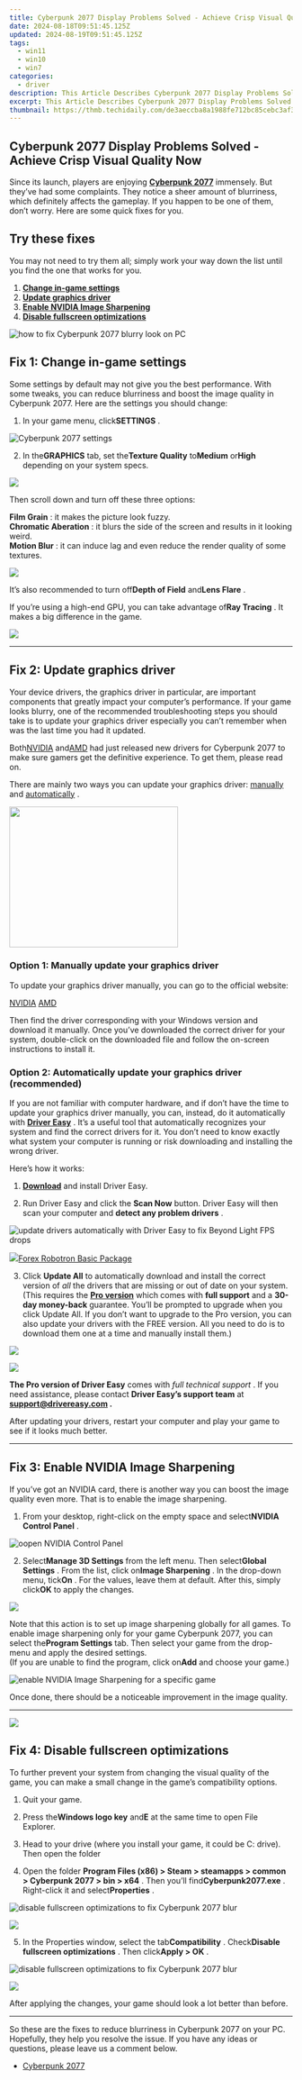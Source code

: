```yaml
---
title: Cyberpunk 2077 Display Problems Solved - Achieve Crisp Visual Quality Now
date: 2024-08-18T09:51:45.125Z
updated: 2024-08-19T09:51:45.125Z
tags:
  - win11
  - win10
  - win7
categories:
  - driver
description: This Article Describes Cyberpunk 2077 Display Problems Solved - Achieve Crisp Visual Quality Now
excerpt: This Article Describes Cyberpunk 2077 Display Problems Solved - Achieve Crisp Visual Quality Now
thumbnail: https://thmb.techidaily.com/de3aeccba8a1988fe712bc85cebc3af3bc3a21faab0414036ff801745dc15189.png
---
```


## Cyberpunk 2077 Display Problems Solved - Achieve Crisp Visual Quality Now

Since its launch, players are enjoying **[Cyberpunk 2077](https://www.epicgames.com/store/en-US/p/cyberpunk-2077?epic%5Fcreator%5Fid=28725b529b5346a38a080b6a920aa97a&epic%5Fgame%5Fid=77f2b98e2cef40c8a7437518bf420e47)**  immensely. But they’ve had some complaints. They notice a sheer amount of blurriness, which definitely affects the gameplay. If you happen to be one of them, don’t worry. Here are some quick fixes for you.

## Try these fixes

 You may not need to try them all; simply work your way down the list until you find the one that works for you.

1. **[Change in-game settings](https://tools.techidaily.com/drivereasy/download/)**
2. **[Update graphics driver](https://tools.techidaily.com/drivereasy/download/)**
3. **[Enable NVIDIA Image Sharpening](https://tools.techidaily.com/drivereasy/download/)**
4. **[Disable fullscreen optimizations](https://tools.techidaily.com/drivereasy/download/)**

![how to fix Cyberpunk 2077 blurry look on PC](https://images.drivereasy.com/wp-content/uploads/2020/12/featured-image-1.jpg)

## Fix 1: Change in-game settings

 Some settings by default may not give you the best performance. With some tweaks, you can reduce blurriness and boost the image quality in Cyberpunk 2077\. Here are the settings you should change:

 1) In your game menu, click**SETTINGS** .  
  
![Cyberpunk 2077 settings](https://images.drivereasy.com/wp-content/uploads/2020/12/navigate-to-in-game-settings.jpg)

 2) In the**GRAPHICS** tab, set the**Texture Quality** to**Medium** or**High** depending on your system specs.

![](https://images.drivereasy.com/wp-content/uploads/2020/12/TEXTURE-QUALITY.jpg)

Then scroll down and turn off these three options:

**Film Grain** : it makes the picture look fuzzy.  
**Chromatic Aberation** : it blurs the side of the screen and results in it looking weird.  
**Motion Blur** : it can induce lag and even reduce the render quality of some textures.

![](https://images.drivereasy.com/wp-content/uploads/2020/12/graphics-setting.jpg)

 It’s also recommended to turn off**Depth of Field** and**Lens Flare** .

 If you’re using a high-end GPU, you can take advantage of**Ray Tracing** . It makes a big difference in the game.

![](https://images.drivereasy.com/wp-content/uploads/2020/12/ray-tracing.jpg)

---

## Fix 2: Update graphics driver

 Your device drivers, the graphics driver in particular, are important components that greatly impact your computer’s performance. If your game looks blurry, one of the recommended troubleshooting steps you should take is to update your graphics driver especially you can’t remember when was the last time you had it updated.

 Both[NVIDIA](https://www.nvidia.com/en-us/geforce/news/cyberpunk-2077-game-ready-driver/) and[AMD](https://www.amd.com/en/support/kb/release-notes/rn-rad-win-20-12-1) had just released new drivers for Cyberpunk 2077 to make sure gamers get the definitive experience. To get them, please read on.

 There are mainly two ways you can update your graphics driver: [manually](https://tools.techidaily.com/drivereasy/download/) [](https://tools.techidaily.com/drivereasy/download/) and [automatically](https://tools.techidaily.com/drivereasy/download/) .

<!-- affiliate ads begin -->
<a href="https://imp.i357552.net/c/5597632/863039/11832" target="_top" id="863039"><img src="//a.impactradius-go.com/display-ad/11832-863039" border="0" alt="" width="300" height="250"/></a>
<!-- affiliate ads end -->
### Option 1: Manually update your graphics driver

 To update your graphics driver manually, you can go to the official website:

[NVIDIA](https://tools.techidaily.com/drivereasy/download/)
[AMD](https://www.amd.com/en/support)

 Then find the driver corresponding with your Windows version and download it manually. Once you’ve downloaded the correct driver for your system, double-click on the downloaded file and follow the on-screen instructions to install it.

### Option 2: Automatically update your graphics driver (recommended)

 If you are not familiar with computer hardware, and if don’t have the time to update your graphics driver manually, you can, instead, do it automatically with **[Driver Easy](https://tools.techidaily.com/drivereasy/download/)**  . It’s a useful tool that automatically recognizes your system and find the correct drivers for it. You don’t need to know exactly what system your computer is running or risk downloading and installing the wrong driver.

Here’s how it works:

 1) **[Download](https://tools.techidaily.com/drivereasy/download/)**  and install Driver Easy.

 2) Run Driver Easy and click the **Scan Now** button. Driver Easy will then scan your computer and **detect any problem drivers** .

![update drivers automatically with Driver Easy to fix Beyond Light FPS drops](https://images.drivereasy.com/wp-content/uploads/2020/11/scan-now-9-available.jpg)

<!-- affiliate ads begin -->
<a href="https://secure.2checkout.com/order/checkout.php?PRODS=4726960&QTY=1&AFFILIATE=108875&CART=1"><img src="https://secure.avangate.com/images/merchant/5f4f7141b65a730b4efb0e0d51f63e94/products/forexrobotronbox.gif" border="0">Forex Robotron Basic Package</a>
<!-- affiliate ads end -->
 3) Click **Update All** to automatically download and install the correct version of _all_ the drivers that are missing or out of date on your system.  
 (This requires the **[Pro version](https://tools.techidaily.com/drivereasy/download/)**  which comes with **full support**  and a **30-day money-back**  guarantee. You’ll be prompted to upgrade when you click Update All. If you don’t want to upgrade to the Pro version, you can also update your drivers with the FREE version. All you need to do is to download them one at a time and manually install them.)

![](https://images.drivereasy.com/wp-content/uploads/2020/12/update-all-NVIDIA-RTX-2080.jpg)

<!-- affiliate ads begin -->
<a href="https://shop.incomedia.eu/order/checkout.php?PRODS=39655089&QTY=1&AFFILIATE=108875&CART=1"><img src="https://incomedia.eu/files/images/affiliates/wa/01_WA_728x90.jpg" border="0"></a>
<!-- affiliate ads end -->
**The Pro version of Driver Easy** comes with _full technical support_ . If you need assistance, please contact **Driver Easy’s support team** at **[support@drivereasy.com](https://tools.techidaily.com/drivereasy/download/) .**

 After updating your drivers, restart your computer and play your game to see if it looks much better.

---

## Fix 3: Enable NVIDIA Image Sharpening

 If you’ve got an NVIDIA card, there is another way you can boost the image quality even more. That is to enable the image sharpening.

 1) From your desktop, right-click on the empty space and select**NVIDIA Control Panel** .  
  
![oopen NVIDIA Control Panel](https://images.drivereasy.com/wp-content/uploads/2020/12/NVIDIA.jpg)

 2) Select**Manage 3D Settings** from the left menu. Then select**Global Settings** . From the list, click on**Image Sharpening** . In the drop-down menu, tick**On** . For the values, leave them at default. After this, simply click**OK** to apply the changes.

![](https://images.drivereasy.com/wp-content/uploads/2020/12/NVIDIA-Image-Sharpening-1.png)

 Note that this action is to set up image sharpening globally for all games. To enable image sharpening only for your game Cyberpunk 2077, you can select the**Program Settings** tab. Then select your game from the drop-menu and apply the desired settings.  
 (If you are unable to find the program, click on**Add** and choose your game.)

![enable NVIDIA Image Sharpening for a specific game](https://images.drivereasy.com/wp-content/uploads/2020/12/enable-NVIDIA-Image-Sharpening-for-a-specific-game.png)

Once done, there should be a noticeable improvement in the image quality.

---

<!-- affiliate ads begin -->
<a href="https://shop.systoolsgroup.com/affiliate.php?ACCOUNT=SYSTOOBY&AFFILIATE=108875&PATH=https%3A%2F%2Fwww.systoolsgroup.com%3FAFFILIATE%3D108875%26RESOURCE%3D%2BSysTools%2BPDF%2BUnlocker"><img src="https://www.systoolsgroup.com/box/pdf-unlocker.png" border="0"></a>
<!-- affiliate ads end -->
## Fix 4: Disable fullscreen optimizations

 To further prevent your system from changing the visual quality of the game, you can make a small change in the game’s compatibility options.

1) Quit your game.

2) Press the**Windows logo key** and**E** at the same time to open File Explorer.

3) Head to your drive (where you install your game, it could be C: drive). Then open the folder

4) Open the folder **Program Files (x86) > Steam > steamapps > common > Cyberpunk 2077 > bin > x64** . Then you’ll find**Cyberpunk2077.exe** . Right-click it and select**Properties** .  
  
![disable fullscreen optimizations to fix Cyberpunk 2077 blur](https://images.drivereasy.com/wp-content/uploads/2020/12/click-Properties.jpg)

<!-- affiliate ads begin -->
<a href="https://estore.winxdvd.com/order/checkout.php?PRODS=12653853&QTY=1&AFFILIATE=108875&CART=1"><img src="https://secure.avangate.com/images/merchant/bcb41ccdc4363c6848a1d760f26c28a0/products/14_videoproc-converter-ai-box.png" border="0"></a>
<!-- affiliate ads end -->
 5) In the Properties window, select the tab**Compatibility** . Check**Disable fullscreen optimizations** . Then click**Apply > OK** .  
  
![disable fullscreen optimizations to fix Cyberpunk 2077 blur](https://images.drivereasy.com/wp-content/uploads/2020/12/disable-fullscreen-optimizations.jpg)

<!-- affiliate ads begin -->
<a href="https://secure.2checkout.com/order/checkout.php?PRODS=37100474&QTY=1&AFFILIATE=108875&CART=1"><img src="https://awario.com/images/pages/index/img-leads-1280@1x.avif" border="0"></a>
<!-- affiliate ads end -->
 After applying the changes, your game should look a lot better than before.

---

 So these are the fixes to reduce blurriness in Cyberpunk 2077 on your PC. Hopefully, they help you resolve the issue. If you have any ideas or questions, please leave us a comment below.

* [Cyberpunk 2077](https://tools.techidaily.com/drivereasy/download/)

<ins class="adsbygoogle"
     style="display:block"
     data-ad-format="autorelaxed"
     data-ad-client="ca-pub-7571918770474297"
     data-ad-slot="1223367746"></ins>



<ins class="adsbygoogle"
     style="display:block"
     data-ad-client="ca-pub-7571918770474297"
     data-ad-slot="8358498916"
     data-ad-format="auto"
     data-full-width-responsive="true"></ins>


